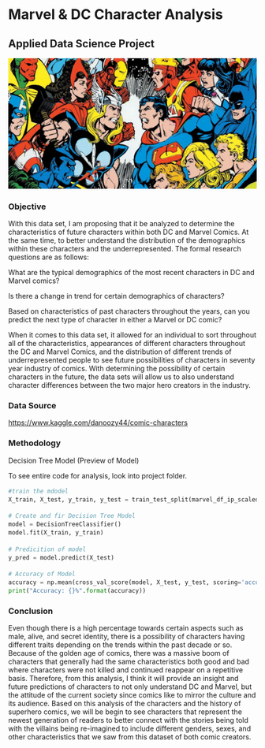 # Marvel & DC Character Analysis

## Applied Data Science Project 

![Marvel and DC Banner](https://github.com/gabriel-valenzuela/gabriel-valenzuela.github.io/blob/master/images/JLA-AVENGERS.jpg)

### Objective

With this data set, I am proposing that it be analyzed to determine the characteristics of future characters within both DC and Marvel Comics. At the same time, to better understand the distribution of the demographics within these characters and 
the underrepresented. The formal research questions are as follows:

What are the typical demographics of the most recent characters in DC and Marvel comics?

Is there a change in trend for certain demographics of characters?

Based on characteristics of past characters throughout the years, can you predict the next type of character in either a Marvel or DC comic?

When it comes to this data set, it allowed for an individual to sort throughout all of the characteristics, appearances of different characters throughout the DC and Marvel Comics, and the distribution of different trends of underrepresented people to see future possibilities of characters in seventy year industry of comics. With determining the possibility of certain characters in the future, the data sets will allow us to also understand character differences between the two major hero creators in the industry.  

### Data Source

https://www.kaggle.com/danoozy44/comic-characters

### Methodology

Decision Tree Model (Preview of Model)

To see entire code for analysis, look into project folder.

```python
#train the mdodel
X_train, X_test, y_train, y_test = train_test_split(marvel_df_ip_scaled_ftrs, marvel_df_ip[response], test_size=0.30)

# Create and fir Decision Tree Model
model = DecisionTreeClassifier()
model.fit(X_train, y_train)

# Predicition of model
y_pred = model.predict(X_test)

# Accuracy of Model
accuracy = np.mean(cross_val_score(model, X_test, y_test, scoring='accuracy')) * 100
print("Accuracy: {}%".format(accuracy))

```


### Conclusion

Even though there is a high percentage towards certain aspects such as male, alive, and secret identity, there is a possibility of characters having different traits depending on the trends within the past decade or so. Because of the golden age of comics, there was a massive boom of characters that generally had the same characteristics both good and bad where characters were not killed and continued reappear on a repetitive basis. Therefore, from this analysis, I think it will provide an insight and future predictions of characters to not only understand DC and Marvel, but the attitude of the current society since comics like to mirror the culture and its audience. Based on this analysis of the characters and the history of superhero comics, we will be begin to see characters that represent the newest generation of readers to better connect with the stories being told with the villains being re-imagined to include different genders, sexes, and other characteristics that we saw from this dataset of both comic creators. 
